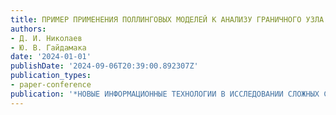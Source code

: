 ```yaml
---
title: ПРИМЕР ПРИМЕНЕНИЯ ПОЛЛИНГОВЫХ МОДЕЛЕЙ К АНАЛИЗУ ГРАНИЧНОГО УЗЛА СЕТИ ИНТЕГРИРОВАННОГО ДОСТУПА И ТРАНЗИТА
authors:
- Д. И. Николаев
- Ю. В. Гайдамака
date: '2024-01-01'
publishDate: '2024-09-06T20:39:00.892307Z'
publication_types:
- paper-conference
publication: '*НОВЫЕ ИНФОРМАЦИОННЫЕ ТЕХНОЛОГИИ В ИССЛЕДОВАНИИ СЛОЖНЫХ СТРУКТУР (ICAM 2024)*'
---
```

